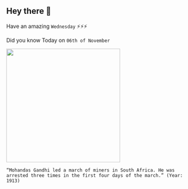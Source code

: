 ## Hey there 👋
Have an amazing `Wednesday` ⚡⚡⚡

Did you know Today on `06th of November`
 
 [<img src="https://www.deccanherald.com/sites/dh/files/styles/article_detail/public/articleimages/2020/06/23/Young%20Gandhi-1592912142.jpg?itok=NsgYkb-n" width="300" />](https://www.sahistory.org.za/dated-event/mohandas-k-gandhi-arrested-he-leads-march-indian-miners-south-africa) 
 ```
“Mohandas Gandhi led a march of miners in South Africa. He was arrested three times in the first four days of the march.” (Year: 1913)
```
